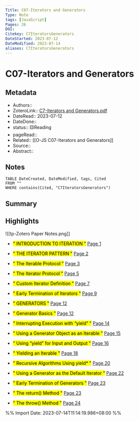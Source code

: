 ```yaml
---
Title: C07-Iterators and Generators
Type: Note
tags: [JavaScript] 
Pages: 26
DOI: 
Citekey: C7IteratorsGenerators
DateStarted: 2023-07-12
DateModified: 2023-07-14
aliases: C7IteratorsGenerators
---
```

# C07-Iterators and Generators
## Metadata
- Authors::  
- ZoteroLink:: [C7-Iterators and Generators.pdf](zotero://select/library/items/HBK57UVK)
- DateRead:: 2023-07-12
- DateDone::
- status:: 🟨Reading
- pageRead::
- Related:: [[O-JS C07-Iterators and Generators]]
- Source:: 
- Abstract:: 

## Notes

```dataview
TABLE DateCreated, DateModified, tags, Cited
FROM ""
WHERE contains(Cited, "C7IteratorsGenerators")
```

## Summary

## Highlights
![[tp-Zotero Paper Notes.png]]
- <mark class="hltr-gray ">" INTRODUCTION TO ITERATION "</mark> [Page 1 ]( zotero://open-pdf/library/items/HBK57UVK?page=1&annotation=W9V2KS6J)

- <mark class="hltr-gray ">" THE ITERATOR PATTERN "</mark> [Page 2 ]( zotero://open-pdf/library/items/HBK57UVK?page=2&annotation=LDX3DY64)

- <mark class="hltr-gray ">" The Iterable Protocol "</mark> [Page 3 ]( zotero://open-pdf/library/items/HBK57UVK?page=3&annotation=9AK2WSBF)

- <mark class="hltr-gray ">" The Iterator Protocol "</mark> [Page 5 ]( zotero://open-pdf/library/items/HBK57UVK?page=5&annotation=VR7T9SBV)

- <mark class="hltr-gray ">" Custom Iterator Definition "</mark> [Page 7 ]( zotero://open-pdf/library/items/HBK57UVK?page=7&annotation=VPD83NNP)

- <mark class="hltr-gray ">" Early Termination of Iterators "</mark> [Page 9 ]( zotero://open-pdf/library/items/HBK57UVK?page=9&annotation=PPKRJD2S)

- <mark class="hltr-gray ">" GENERATORS "</mark> [Page 12 ]( zotero://open-pdf/library/items/HBK57UVK?page=12&annotation=9MLKG2Z2)

- <mark class="hltr-gray ">" Generator Basics "</mark> [Page 12 ]( zotero://open-pdf/library/items/HBK57UVK?page=12&annotation=ZXCJPG2A)

- <mark class="hltr-gray ">" Interrupting Execution with “yield” "</mark> [Page 14 ]( zotero://open-pdf/library/items/HBK57UVK?page=14&annotation=XNJVFHDS)

- <mark class="hltr-gray ">" Using a Generator Object as an Iterable "</mark> [Page 15 ]( zotero://open-pdf/library/items/HBK57UVK?page=15&annotation=8EGIIJZY)

- <mark class="hltr-gray ">" Using “yield” for Input and Output "</mark> [Page 16 ]( zotero://open-pdf/library/items/HBK57UVK?page=16&annotation=799G9XZT)

- <mark class="hltr-gray ">" Yielding an Iterable "</mark> [Page 18 ]( zotero://open-pdf/library/items/HBK57UVK?page=18&annotation=EDAI7JKC)

- <mark class="hltr-gray ">" Recursive Algorithms Using yield* "</mark> [Page 20 ]( zotero://open-pdf/library/items/HBK57UVK?page=20&annotation=FNJVJ325)

- <mark class="hltr-gray ">" Using a Generator as the Default Iterator "</mark> [Page 22 ]( zotero://open-pdf/library/items/HBK57UVK?page=22&annotation=ZJCDE9RK)

- <mark class="hltr-gray ">" Early Termination of Generators "</mark> [Page 23 ]( zotero://open-pdf/library/items/HBK57UVK?page=23&annotation=QJ99E2EF)

- <mark class="hltr-gray ">" The return() Method "</mark> [Page 23 ]( zotero://open-pdf/library/items/HBK57UVK?page=23&annotation=MPISIEH8)

- <mark class="hltr-gray ">" The throw() Method "</mark> [Page 24 ]( zotero://open-pdf/library/items/HBK57UVK?page=24&annotation=749SG6YC)



%% Import Date: 2023-07-14T11:14:19.986+08:00 %%

